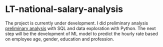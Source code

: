 # LT-national-salary-analysis
The project is currently under development. I did preliminary analysis [preliminary analysis](SQL/03_Analysis.sql) with SQL and data exploration with Python. The next step will be the development of ML model to predict the hourly rate based on employee age, gender, education and profession. 
